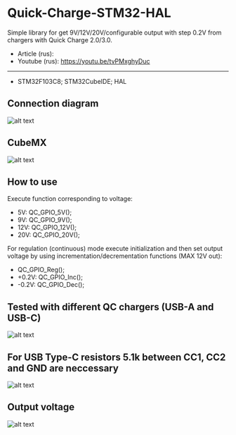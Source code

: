 # Quick-Charge-STM32-HAL
Simple library for get 9V/12V/20V/configurable output with step 0.2V from chargers with Quick Charge 2.0/3.0.
* Article (rus): 
* Youtube (rus): https://youtu.be/tvPMxghyDuc
___
* STM32F103C8; STM32CubeIDE; HAL
 ## Connection diagram
  ![alt text](https://cxemka.com/upload/art/qc/g/quick_charge_connection_diagram.svg)
 ## CubeMX
  ![alt text](https://cxemka.com/upload/art/qc/g/cube_cnf_qc.png)
 ## How to use
 Execute function corresponding to voltage:
 * 5V: QC_GPIO_5V();
 * 9V: QC_GPIO_9V();
 * 12V: QC_GPIO_12V();
 * 20V: QC_GPIO_20V();
 
 For regulation (continuous) mode execute initialization and then set output voltage by using incrementation/decrementation functions (MAX 12V out):
 * QC_GPIO_Reg();
 * +0.2V: QC_GPIO_Inc();
 * -0.2V: QC_GPIO_Dec();
 ## Tested with different QC chargers (USB-A and USB-C)
 ![alt text](https://cxemka.com/upload/art/mini_usb_ttl/chargers_qc.jpg)
 ## For USB Type-C resistors 5.1k between CC1, CC2 and GND are neccessary
 ![alt text](https://cxemka.com/upload/art/qc/h/5100.svg)
 ## Output voltage
  ![alt text](https://cxemka.com/upload/art/qc/g/200mv_step_regulation_quick_charge.jpg)
